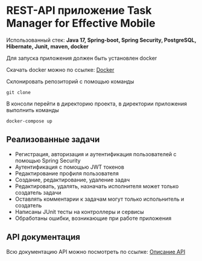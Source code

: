 # REST-API приложение Task Manager for Effective Mobile


Использованный стек: **Java 17, Spring-boot, Spring Security, PostgreSQL, Hibernate, Junit, maven, docker**

Для запуска приложения должен быть установлен docker

Скачать docker можно по ссылке: [Docker](https://www.docker.com/products/docker-desktop/)

Склонировать репозиторий c помощью команды
```
git clone
```

В консоли перейти в директорию проекта, в директории приложения выполнить команды
```
docker-compose up
```

## Реализованные задачи
- Регистрация, авторизация и аутентификация пользователей с помощью Spring Security
- Аутентификация с помощью JWT токенов
- Редактирование профиля пользователя
- Создание, редактирование, удаление задач
- Редактировать, удалять, назначать исполнителя может только создатель задачи
- Оставлять комментарии к задачам могут только испольнитель и создатель
- Написаны JUnit тесты на контроллеры и сервисы
- Обработаны ошибки, возникающие при работе приложения

## API документация
Всю документацию API можно посмотреть по ссылке: [Описание API](https://nikitalevshin.github.io/effective-mobile-test-case/)
